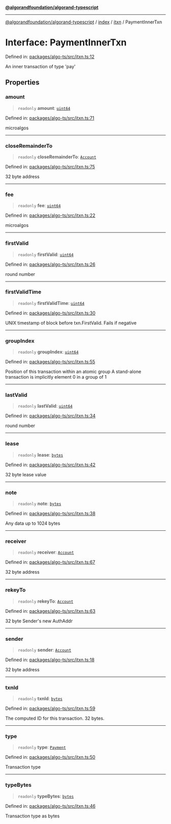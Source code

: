 [**@algorandfoundation/algorand-typescript**](../../../../README.md)

***

[@algorandfoundation/algorand-typescript](../../../../README.md) / [index](../../../README.md) / [itxn](../README.md) / PaymentInnerTxn

# Interface: PaymentInnerTxn

Defined in: [packages/algo-ts/src/itxn.ts:12](https://github.com/algorandfoundation/puya-ts/blob/main/packages/algo-ts/src/itxn.ts#L12)

An inner transaction of type 'pay'

## Properties

### amount

> `readonly` **amount**: [`uint64`](../../../type-aliases/uint64.md)

Defined in: [packages/algo-ts/src/itxn.ts:71](https://github.com/algorandfoundation/puya-ts/blob/main/packages/algo-ts/src/itxn.ts#L71)

microalgos

***

### closeRemainderTo

> `readonly` **closeRemainderTo**: [`Account`](../../../type-aliases/Account.md)

Defined in: [packages/algo-ts/src/itxn.ts:75](https://github.com/algorandfoundation/puya-ts/blob/main/packages/algo-ts/src/itxn.ts#L75)

32 byte address

***

### fee

> `readonly` **fee**: [`uint64`](../../../type-aliases/uint64.md)

Defined in: [packages/algo-ts/src/itxn.ts:22](https://github.com/algorandfoundation/puya-ts/blob/main/packages/algo-ts/src/itxn.ts#L22)

microalgos

***

### firstValid

> `readonly` **firstValid**: [`uint64`](../../../type-aliases/uint64.md)

Defined in: [packages/algo-ts/src/itxn.ts:26](https://github.com/algorandfoundation/puya-ts/blob/main/packages/algo-ts/src/itxn.ts#L26)

round number

***

### firstValidTime

> `readonly` **firstValidTime**: [`uint64`](../../../type-aliases/uint64.md)

Defined in: [packages/algo-ts/src/itxn.ts:30](https://github.com/algorandfoundation/puya-ts/blob/main/packages/algo-ts/src/itxn.ts#L30)

UNIX timestamp of block before txn.FirstValid. Fails if negative

***

### groupIndex

> `readonly` **groupIndex**: [`uint64`](../../../type-aliases/uint64.md)

Defined in: [packages/algo-ts/src/itxn.ts:55](https://github.com/algorandfoundation/puya-ts/blob/main/packages/algo-ts/src/itxn.ts#L55)

Position of this transaction within an atomic group
A stand-alone transaction is implicitly element 0 in a group of 1

***

### lastValid

> `readonly` **lastValid**: [`uint64`](../../../type-aliases/uint64.md)

Defined in: [packages/algo-ts/src/itxn.ts:34](https://github.com/algorandfoundation/puya-ts/blob/main/packages/algo-ts/src/itxn.ts#L34)

round number

***

### lease

> `readonly` **lease**: [`bytes`](../../../type-aliases/bytes.md)

Defined in: [packages/algo-ts/src/itxn.ts:42](https://github.com/algorandfoundation/puya-ts/blob/main/packages/algo-ts/src/itxn.ts#L42)

32 byte lease value

***

### note

> `readonly` **note**: [`bytes`](../../../type-aliases/bytes.md)

Defined in: [packages/algo-ts/src/itxn.ts:38](https://github.com/algorandfoundation/puya-ts/blob/main/packages/algo-ts/src/itxn.ts#L38)

Any data up to 1024 bytes

***

### receiver

> `readonly` **receiver**: [`Account`](../../../type-aliases/Account.md)

Defined in: [packages/algo-ts/src/itxn.ts:67](https://github.com/algorandfoundation/puya-ts/blob/main/packages/algo-ts/src/itxn.ts#L67)

32 byte address

***

### rekeyTo

> `readonly` **rekeyTo**: [`Account`](../../../type-aliases/Account.md)

Defined in: [packages/algo-ts/src/itxn.ts:63](https://github.com/algorandfoundation/puya-ts/blob/main/packages/algo-ts/src/itxn.ts#L63)

32 byte Sender's new AuthAddr

***

### sender

> `readonly` **sender**: [`Account`](../../../type-aliases/Account.md)

Defined in: [packages/algo-ts/src/itxn.ts:18](https://github.com/algorandfoundation/puya-ts/blob/main/packages/algo-ts/src/itxn.ts#L18)

32 byte address

***

### txnId

> `readonly` **txnId**: [`bytes`](../../../type-aliases/bytes.md)

Defined in: [packages/algo-ts/src/itxn.ts:59](https://github.com/algorandfoundation/puya-ts/blob/main/packages/algo-ts/src/itxn.ts#L59)

The computed ID for this transaction. 32 bytes.

***

### type

> `readonly` **type**: [`Payment`](../../../enumerations/TransactionType.md#payment)

Defined in: [packages/algo-ts/src/itxn.ts:50](https://github.com/algorandfoundation/puya-ts/blob/main/packages/algo-ts/src/itxn.ts#L50)

Transaction type

***

### typeBytes

> `readonly` **typeBytes**: [`bytes`](../../../type-aliases/bytes.md)

Defined in: [packages/algo-ts/src/itxn.ts:46](https://github.com/algorandfoundation/puya-ts/blob/main/packages/algo-ts/src/itxn.ts#L46)

Transaction type as bytes
